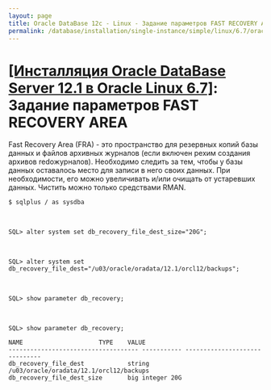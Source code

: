 ```yaml
---
layout: page
title: Oracle DataBase 12c - Linux - Задание параметров FAST RECOVERY AREA
permalink: /database/installation/single-instance/simple/linux/6.7/oracle/12.1/oracle-setup-fast-recovery-area-params/
---
```


# <a href="/database/installation/single-instance/simple/linux/6.7/oracle/12.1/">[Инсталляция Oracle DataBase Server 12.1 в Oracle Linux 6.7]</a>: Задание параметров FAST RECOVERY AREA




Fast Recovery Area (FRA) - это пространство для резервных копий базы данных и файлов архивных журналов (если включен рехим создания архивов redoжурналов). Необходимо следить за тем, чтобы у базы данных оставалось место для записи в него своих данных. При необходимости, его можно увеличивать и/или очищать от устаревших данных. Чистить можно только средствами RMAN.


	$ sqlplus / as sysdba


<br/>


	SQL> alter system set db_recovery_file_dest_size="20G";

<br/>

	SQL> alter system set db_recovery_file_dest="/u03/oracle/oradata/12.1/orcl12/backups";

<br/>

	SQL> show parameter db_recovery;

<br/>

	SQL> show parameter db_recovery;

	NAME				     TYPE	 VALUE
	------------------------------------ ----------- ------------------------------
	db_recovery_file_dest		     string	 /u03/oracle/oradata/12.1/orcl12/backups
	db_recovery_file_dest_size	     big integer 20G
